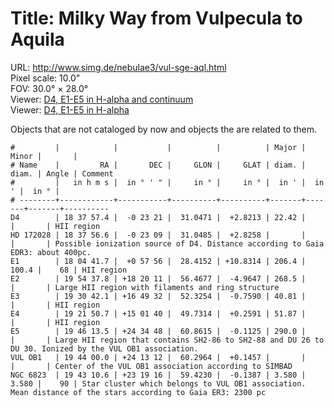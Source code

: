 # Title: Milky Way from Vulpecula to Aquila 

URL: <http://www.simg.de/nebulae3/vul-sge-aql.html>  
Pixel scale: 10.0"  
FOV: 30.0° × 28.0°  
Viewer: [D4, E1-E5 in H-alpha and continuum](http://www.simg.de/nebulae3/vul-sge-aql-hbr.vhtml?nav=0&tbl=1&uo=~3%22D4%22%2C279.4893%2C-0.3892%2C22.420%2C%22HII%20region%22~4%2C~3%22HD%20172028%22%2C279.4859%2C-0.3859%2C%22Possible%20ionization%20source%20of%20D4.%20Distance%20according%20to%20Gaia%20EDR3%3A%20about%20400pc.%22~4%2C~3%22E1%22%2C271.1737%2C0.9655%2C206.457%2C100.462%2C68%2C%22HII%20region%22~4%2C~3%22E2%22%2C298.6574%2C18.3365%2C268.525%2C%22Large%20HII%20region%20with%20filaments%20and%20ring%20structure%22~4%2C~3%22E3%22%2C292.6755%2C16.8255%2C40.811%2C%22HII%20region%22~4%2C~3%22E4%22%2C290.4613%2C15.0277%2C51.877%2C%22HII%20region%22~4%2C~3%22E5%22%2C296.2634%2C24.3676%2C254.816%2C%22Large%20HII%20region%20that%20contains%20SH2-86%20to%20SH2-88%20and%20DU%2026%20to%20DU%2030.%20Ionized%20by%20the%20VUL%20OB1%20association.%22~4%2C~3%22VUL%20OB1%22%2C296.0000%2C24.2200%2C%22Center%20of%20the%20VUL%20OB1%20association%20according%20to%20SIMBAD%22~4%2C~3%22NGC%206823%22%2C295.7940%2C23.3210%2C3.580%2C3.580%2C90%2C%22Star%20cluster%20which%20belongs%20to%20VUL%20OB1%20association.%20Mean%20distance%20of%20the%20stars%20according%20to%20Gaia%20ER3%3A%202300%20pc%22~4)  
Viewer: [D4, E1-E5 in H-alpha](http://www.simg.de/nebulae3/vul-sge-aql-h.vhtml?nav=0&tbl=1&uo=~3%22D4%22%2C279.4893%2C-0.3892%2C22.420%2C%22HII%20region%22~4%2C~3%22HD%20172028%22%2C279.4859%2C-0.3859%2C%22Possible%20ionization%20source%20of%20D4.%20Distance%20according%20to%20Gaia%20EDR3%3A%20about%20400pc.%22~4%2C~3%22E1%22%2C271.1737%2C0.9655%2C206.457%2C100.462%2C68%2C%22HII%20region%22~4%2C~3%22E2%22%2C298.6574%2C18.3365%2C268.525%2C%22Large%20HII%20region%20with%20filaments%20and%20ring%20structure%22~4%2C~3%22E3%22%2C292.6755%2C16.8255%2C40.811%2C%22HII%20region%22~4%2C~3%22E4%22%2C290.4613%2C15.0277%2C51.877%2C%22HII%20region%22~4%2C~3%22E5%22%2C296.2634%2C24.3676%2C254.816%2C%22Large%20HII%20region%20that%20contains%20SH2-86%20to%20SH2-88%20and%20DU%2026%20to%20DU%2030.%20Ionized%20by%20the%20VUL%20OB1%20association.%22~4%2C~3%22VUL%20OB1%22%2C296.0000%2C24.2200%2C%22Center%20of%20the%20VUL%20OB1%20association%20according%20to%20SIMBAD%22~4%2C~3%22NGC%206823%22%2C295.7940%2C23.3210%2C3.580%2C3.580%2C90%2C%22Star%20cluster%20which%20belongs%20to%20VUL%20OB1%20association.%20Mean%20distance%20of%20the%20stars%20according%20to%20Gaia%20ER3%3A%202300%20pc%22~4)  

Objects that are not cataloged by now and objects the are related to them.

	#         |            |           |          |          | Major | Minor |       | 
	# Name    |         RA |       DEC |     GLON |     GLAT | diam. | diam. | Angle | Comment
	#         |   in h m s |  in ° ' " |     in ° |     in ° |  in ' |  in ' |  in ° | 
	# --------+------------+-----------+----------+----------+-------+-------+-------+----------
	D4        | 18 37 57.4 |  -0 23 21 |  31.0471 |  +2.8213 | 22.42 |       |       | HII region
	HD 172028 | 18 37 56.6 |  -0 23 09 |  31.0485 |  +2.8258 |       |       |       | Possible ionization source of D4. Distance according to Gaia EDR3: about 400pc.
	E1        | 18 04 41.7 |  +0 57 56 |  28.4152 | +10.8314 | 206.4 | 100.4 |    68 | HII region
	E2        | 19 54 37.8 | +18 20 11 |  56.4677 |  -4.9647 | 268.5 |       |       | Large HII region with filaments and ring structure
	E3        | 19 30 42.1 | +16 49 32 |  52.3254 |  -0.7590 | 40.81 |       |       | HII region
	E4        | 19 21 50.7 | +15 01 40 |  49.7314 |  +0.2591 | 51.87 |       |       | HII region
	E5        | 19 46 13.5 | +24 34 48 |  60.8615 |  -0.1125 | 290.0 |       |       | Large HII region that contains SH2-86 to SH2-88 and DU 26 to DU 30. Ionized by the VUL OB1 association.
	VUL OB1   | 19 44 00.0 | +24 13 12 |  60.2964 |  +0.1457 |       |       |       | Center of the VUL OB1 association according to SIMBAD
	NGC 6823  | 19 43 10.6 | +23 19 16 |  59.4230 |  -0.1387 | 3.580 | 3.580 |    90 | Star cluster which belongs to VUL OB1 association. Mean distance of the stars according to Gaia ER3: 2300 pc

